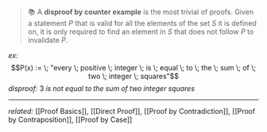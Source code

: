 > 📚 A **disproof by counter example** is the most trivial of proofs. Given a statement $P$ that is valid for all the elements of the set $S$ it is defined on, it is only required to find an element in $S$ that does not follow $P$ to invalidate $P$.

*ex:*
$$P(x) := \; "every \; positive \; integer \; is \; equal \; to \; the \; sum \; of \; two \; integer \; squares"$$
*disproof:*
	$3 \; is \; not \; equal \; to \; the \; sum \; of \; two\; integer \; squares$

---
*related:* [[Proof Basics]], [[Direct Proof]], [[Proof by Contradiction]], [[Proof by Contraposition]], [[Proof by Case]]